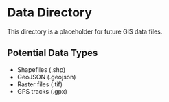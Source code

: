 # Data Directory

This directory is a placeholder for future GIS data files.

## Potential Data Types
- Shapefiles (.shp)
- GeoJSON (.geojson)
- Raster files (.tif)
- GPS tracks (.gpx)
  
